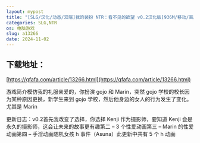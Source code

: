 ```yaml
---
layout: mypost
title: "[SLG/汉化/动态/双端]我的装扮 NTR：看不见的欲望 v0.2汉化版[936M/移动/百度]"
categories: SLG,NTR
os: 电脑游戏
slug: a13266
date: 2024-11-02
---
```


## 下载地址：

[https://qfafa.com/article/13266.html](https://qfafa.com/article/13266.html)

游戏简介模仿我的礼服亲爱的，你扮演 gojo 和 Marin，突然 gojo 学校的校长因为某种原因更换，新学生来到 gojo 学校，然后他身边的女人的行为发生了变化。尤其是 Marin

更新日志：v0.2首先我改变了选择，你选择 Kenji 作为摄影师，要知道 Kenji 会是永久的摄影师，这会让未来的故事更有趣第二 – 3 个性爱动画第三 – Marin 的性爱动画第四 – 手淫动画随机女孩 h 事件（Asuna）此更新中共有 5 个 h 动画